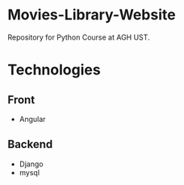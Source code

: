 # Movies-Library-Website
Repository for Python Course at AGH UST.

# Technologies 
 ## Front
  - Angular 
 ## Backend 
  - Django 
  - mysql
  
